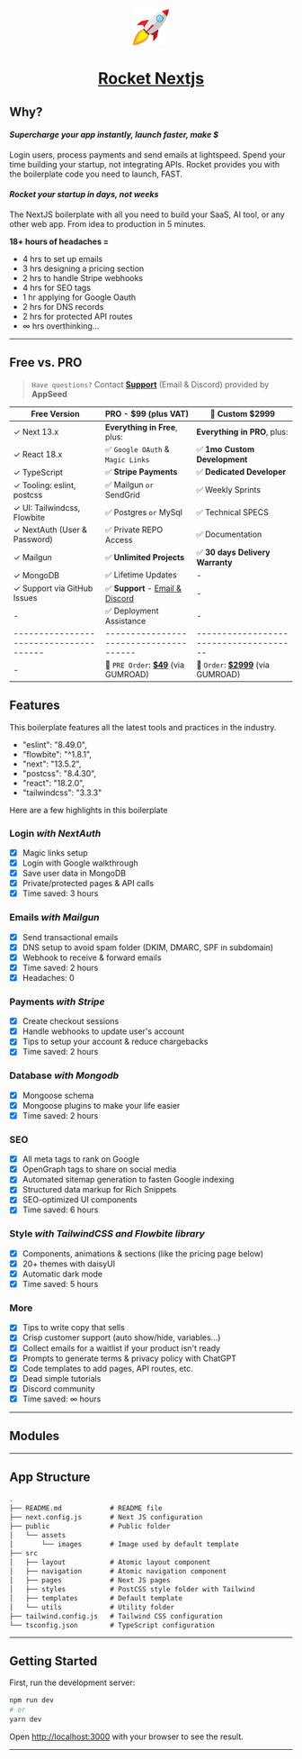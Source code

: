 <div align="center">
    <a href="https://rocket.nextjs.com">
        <img src="https://github.com/app-generator/rocket-nextjs/blob/main/src/app/favicon.ico" width="64" height="64" alt="Rocket Icon">
    </a>
    <h1>
        <a href="https://rocket.nextjs.com">
            Rocket Nextjs
        </a>
    </h1>
</div>

## Why?

#### ***Supercharge your app instantly, launch faster, make $***
Login users, process payments and send emails at lightspeed. Spend your time building your startup, not integrating APIs. Rocket provides you with the boilerplate code you need to launch, FAST. <br />

#### ***Rocket your startup in days, not weeks*** 
The NextJS boilerplate with all you need to build your SaaS, AI tool, or any other web app. From idea to production in 5 minutes.

**18+ hours of headaches =**
 - 4 hrs to set up emails
 - 3 hrs designing a pricing section
 - 2 hrs to handle Stripe webhooks
 - 4 hrs for SEO tags
 - 1 hr applying for Google Oauth
 - 2 hrs for DNS records
 - 2 hrs for protected API routes
 - ∞ hrs overthinking...

 ----

## Free vs. PRO 

> `Have questions?` Contact **[Support](https://appseed.us/support/)** (Email & Discord) provided by **AppSeed**

| Free Version                            | PRO - $99 (plus VAT)                    | 🚀 Custom $2999             |  
| --------------------------------------| --------------------------------------| --------------------------------------|
| ✓ Next 13.x                             | **Everything in Free**, plus:           | **Everything in PRO**, plus:                |
| ✓ React 18.x                            | ✅ `Google OAuth` & `Magic Links`        | ✅ **1mo Custom Development**       | 
| ✓ TypeScript                            | ✅ **Stripe Payments**                   | ✅ **Dedicated Developer**   |
| ✓ Tooling: eslint, postcss              | ✅ Mailgun `or` SendGrid                 | ✅ Weekly Sprints      |
| ✓ UI: Tailwindcss, Flowbite             | ✅ Postgres `or` MySql      | ✅ Technical SPECS             |
| ✓ NextAuth (User & Password)            | ✅ Private REPO Access                   | ✅ Documentation                        |
| ✓ Mailgun                               | ✅ **Unlimited Projects**                | ✅ **30 days Delivery Warranty**   |
| ✓ MongoDB                               | ✅ Lifetime Updates                      | -                                      |
| ✓ Support via GitHub Issues             | ✅ **Support** - [Email & Discord](https://appseed.us/support/)     | -                                      |
| -                                       | ✅ Deployment Assistance                 | -                                      |
| --------------------------------------| --------------------------------------| --------------------------------------|
| -                                       | 🛒 `PRE Order`: **[$49](https://appseed.gumroad.com/l/rocket-nextjs)** (via GUMROAD)         | 🛒 `Order`: **[$2999](https://appseed.gumroad.com/l/rocket-nextjs-custom)** (via GUMROAD)              |   

## Features
This boilerplate features all the latest tools and practices in the industry.
 - "eslint": "8.49.0",
 - "flowbite": "^1.8.1",
 - "next": "13.5.2",
 - "postcss": "8.4.30",
 - "react": "18.2.0",
 - "tailwindcss": "3.3.3"
 
 Here are a few highlights in this boilerplate
### Login *with NextAuth*
 - [x] Magic links setup
 - [x] Login with Google walkthrough
 - [x] Save user data in MongoDB
 - [x] Private/protected pages & API calls
 - [x] Time saved: 3 hours
### Emails *with Mailgun*
 - [x] Send transactional emails
 - [x] DNS setup to avoid spam folder (DKIM, DMARC, SPF in subdomain)
 - [x] Webhook to receive & forward emails
 - [x] Time saved: 2 hours
 - [x] Headaches: 0
 ### Payments *with Stripe*
 - [x] Create checkout sessions
 - [x] Handle webhooks to update user's account
 - [x] Tips to setup your account & reduce chargebacks
 - [x] Time saved: 2 hours
 ### Database *with Mongodb*
 - [x] Mongoose schema
 - [x] Mongoose plugins to make your life easier
 - [x] Time saved: 2 hours
 ### SEO
 - [x] All meta tags to rank on Google
 - [x] OpenGraph tags to share on social media
 - [x] Automated sitemap generation to fasten Google indexing
 - [x] Structured data markup for Rich Snippets
 - [x] SEO-optimized UI components
 - [x] Time saved: 6 hours
 ### Style *with TailwindCSS and Flowbite library*
 - [x] Components, animations & sections (like the pricing page below)
 - [x] 20+ themes with daisyUI
 - [x] Automatic dark mode
 - [x] Time saved: 5 hours
 ### More
 - [x] Tips to write copy that sells
 - [x] Crisp customer support (auto show/hide, variables...)
 - [x] Collect emails for a waitlist if your product isn't ready
 - [x] Prompts to generate terms & privacy policy with ChatGPT
 - [x] Code templates to add pages, API routes, etc.
 - [x] Dead simple tutorials
 - [x] Discord community
 - [x] Time saved: ∞ hours

----

## Modules

----

## App Structure
```
.
├── README.md            # README file
├── next.config.js       # Next JS configuration
├── public               # Public folder
│   └── assets
│       └── images       # Image used by default template
├── src
│   ├── layout           # Atomic layout component
│   ├── navigation       # Atomic navigation component
│   ├── pages            # Next JS pages
│   ├── styles           # PostCSS style folder with Tailwind
│   ├── templates        # Default template
│   └── utils            # Utility folder
├── tailwind.config.js   # Tailwind CSS configuration
└── tsconfig.json        # TypeScript configuration
```
----

## Getting Started

First, run the development server:

```bash
npm run dev
# or
yarn dev
```

Open [http://localhost:3000](http://localhost:3000) with your browser to see the result.

----
